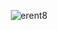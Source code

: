 <p align="center"> <img src="https://github-readme-stats.vercel.app/api?username=erent8&show_icons=true&theme=gotham" alt="erent8" />
